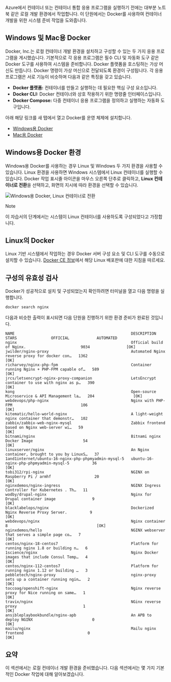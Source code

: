 Azure에서 컨테이너 또는 컨테이너 통합 응용 프로그램을 실행하기 전에는 대부분 노트북 같은 로컬 개발 환경에서 작업합니다. 이 단원에서는 Docker를 사용하여 컨테이너 개발을 위한 시스템 준비 작업을 도와줍니다.

## <a name="docker-for-windows-and-mac"></a>Windows 및 Mac용 Docker

Docker, Inc.는 로컬 컨테이너 개발 환경을 설치하고 구성할 수 있는 두 가지 응용 프로그램을 게시했습니다. 기본적으로 각 응용 프로그램은 필수 CLI 및 자동화 도구 같은 Docker 도구를 사용하여 시스템을 준비합니다. Docker 플랫폼을 호스팅하는 가상 머신도 만듭니다. Docker 명령이 가상 머신으로 전달되도록 환경이 구성됩니다. 각 응용 프로그램은 서로 기능이 비슷하며 다음과 같은 특징을 갖고 있습니다.

- **Docker 플랫폼:** 컨테이너를 만들고 실행하는 데 필요한 핵심 구성 요소입니다.
- **Docker CLI:** Docker 컨테이너와 상호 작용하기 위한 명령줄 인터페이스입니다.
- **Docker Compose:** 다중 컨테이너 응용 프로그램을 정의하고 실행하는 자동화 도구입니다.

아래 해당 링크를 새 탭에서 열고 Docker를 운영 체제에 설치합니다. 

- [Windows용 Docker](https://www.docker.com/docker-windows)
- [Mac용 Docker](https://www.docker.com/docker-mac)

## <a name="docker-for-windows-environments"></a>Windows용 Docker 환경

Windows용 Docker를 사용하는 경우 Linux 및 Windows 두 가지 환경을 사용할 수 있습니다. Linux 환경을 사용하면 Windows 시스템에서 Linux 컨테이너를 실행할 수 있습니다. Docker 작업 표시줄 아이콘을 마우스 오른쪽 단추로 클릭하고, **Linux 컨테이너로 전환**을 선택하고, 화면의 지시에 따라 환경을 선택할 수 있습니다.

![Windows용 Docker, Linux 컨테이너로 전환](../media-draft/2-docker-linux.png)

> [!NOTE]
> 이 자습서의 단계에서는 시스템이 Linux 컨테이너를 사용하도록 구성되었다고 가정합니다.

## <a name="docker-on-linux"></a>Linux의 Docker

Linux 기반 시스템에서 작업하는 경우 Docker 서버 구성 요소 및 CLI 도구를 수동으로 설치할 수 있습니다. [Docker CE 정보](https://docs.docker.com/install/#server)에서 해당 Linux 배포판에 대한 지침을 따르세요.

## <a name="validate-configuration"></a>구성의 유효성 검사

Docker가 성공적으로 설치 및 구성되었는지 확인하려면 터미널을 열고 다음 명령을 실행합니다.

```bash
docker search nginx
```

다음과 비슷한 출력이 표시되면 다음 단원을 진행하기 위한 환경 준비가 완료된 것입니다.

```output
NAME                                                   DESCRIPTION                                     STARS               OFFICIAL            AUTOMATED
nginx                                                  Official build of Nginx.                        9034                [OK]
jwilder/nginx-proxy                                    Automated Nginx reverse proxy for docker con…   1362                                    [OK]
richarvey/nginx-php-fpm                                Container running Nginx + PHP-FPM capable of…   589                                     [OK]
jrcs/letsencrypt-nginx-proxy-companion                 LetsEncrypt container to use with nginx as p…   390                                     [OK]
kong                                                   Open-source Microservice & API Management la…   204                 [OK]
webdevops/php-nginx                                    Nginx with PHP-FPM                              106                                     [OK]
kitematic/hello-world-nginx                            A light-weight nginx container that demonstr…   102
zabbix/zabbix-web-nginx-mysql                          Zabbix frontend based on Nginx web-server wi…   59                                      [OK]
bitnami/nginx                                          Bitnami nginx Docker Image                      54                                      [OK]
linuxserver/nginx                                      An Nginx container, brought to you by LinuxS…   37
1and1internet/ubuntu-16-nginx-php-phpmyadmin-mysql-5   ubuntu-16-nginx-php-phpmyadmin-mysql-5          36                                      [OK]
tobi312/rpi-nginx                                      NGINX on Raspberry Pi / armhf                   20                                      [OK]
nginxdemos/nginx-ingress                               NGINX Ingress Controller for Kubernetes . Th…   11
wodby/drupal-nginx                                     Nginx for Drupal container image                9                                       [OK]
blacklabelops/nginx                                    Dockerized Nginx Reverse Proxy Server.          9                                       [OK]
webdevops/nginx                                        Nginx container                                 8                                       [OK]
nginxdemos/hello                                       NGINX webserver that serves a simple page co…   7                                       [OK]
centos/nginx-18-centos7                                Platform for running nginx 1.8 or building n…   6
1science/nginx                                         Nginx Docker images that include Consul Temp…   4                                       [OK]
centos/nginx-112-centos7                               Platform for running nginx 1.12 or building …   3
pebbletech/nginx-proxy                                 nginx-proxy sets up a container running ngin…   2                                       [OK]
toccoag/openshift-nginx                                Nginx reverse proxy for Nice running on same…   1                                       [OK]
travix/nginx                                           NGinx reverse proxy                             1                                       [OK]
ansibleplaybookbundle/nginx-apb                        An APB to deploy NGINX                          0                                       [OK]
mailu/nginx                                            Mailu nginx frontend                            0                                       [OK]
```

## <a name="summary"></a>요약

이 섹션에서는 로컬 컨테이너 개발 환경을 준비했습니다. 다음 섹션에서는 몇 가지 기본적인 Docker 작업에 대해 알아보겠습니다.